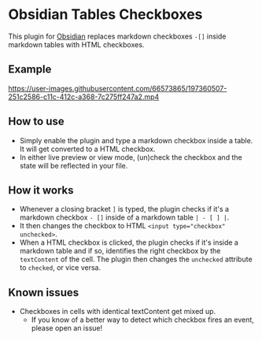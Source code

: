 # Obsidian Tables Checkboxes
This plugin for [Obsidian](https://obsidian.md) replaces markdown checkboxes `-[]` inside markdown tables with HTML checkboxes.

## Example
https://user-images.githubusercontent.com/66573865/197360507-251c2586-c11c-412c-a368-7c275ff247a2.mp4



## How to use

- Simply enable the plugin and type a markdown checkbox inside a table. It will get converted to a HTML checkbox.
- In either live preview or view mode, (un)check the checkbox and the state will be reflected in your file.

## How it works

- Whenever a closing bracket `]` is typed, the plugin checks if it's a markdown checkbox `- []` inside of a markdown table `| - [ ] |`.
- It then changes the checkbox to HTML `<input type="checkbox" unchecked>`.
- When a HTML checkbox is clicked, the plugin checks if it's inside a markdown table and if so, identifies the right checkbox by the `textContent` of the cell. The plugin then changes the `unchecked` attribute to `checked`, or vice versa.

## Known issues
- Checkboxes in cells with identical textContent get mixed up.
  - If you know of a better way to detect which checkbox fires an event, please open an issue!
